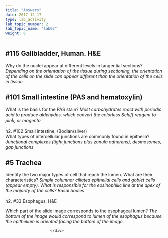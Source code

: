 ```yaml
---
title: "Answers"
date: 2017-12-17
type: lab_activity
lab_topic_number: 2
lab_topic_name: "lab02"
weight: 6
---
```

<div class="entrybody">
						<h2>#115 Gallbladder, Human. <span class="caps">H&amp;E</span></h2>

<p>Why do the nuclei appear at different levels in tangential sections? <i>Depending on the orientation of the tissue during sectioning, the orientation of the cells on the slide can appear different than the orientation of the cells in tissue.</i></p>

<h2>#101 Small intestine (PAS and hematoxylin)</h2>

<p>What is the basis for the <span class="caps">PAS </span>stain? <i>Most carbohydrates react with periodic acid to produce aldehydes, which convert the colorless Schiff reagent to pink, or magenta</i><br>
.<br>
h2. #102 Small intestine, (Bodian/silver)<br>
What types of intercellular junctions are commonly found in epithelia? <i>Junctional complexes (tight junctions plus zonula adherens), desmosomes, gap junctions</i></p>

<h2>#5 Trachea</h2>

<p>Identify the two major types of cell that reach the lumen. What are their characteristics? <i>Simple columnar ciliated epithelial cells and goblet cells (appear empty). What is responsible for the eosinophilic line at the apex of the majority of the cells? Basal bodies</i><br>
 <br>
h2. #33 Esophagus, <span class="caps">H&amp;E</span></p>

<p>Which part of the slide image corresponds to the esophageal lumen? <i>The bottom of the image would correspond to lumen of the esophagus because the epithelium is oriented facing the bottom of the image.</i></p>
						
						
						</div>
